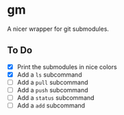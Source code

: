 # gm

A nicer wrapper for git submodules.

## To Do

- [x] Print the submodules in nice colors
- [x] Add a `ls` subcommand
- [ ] Add a `pull` subcommand
- [ ] Add a `push` subcommand
- [ ] Add a `status` subcommand
- [ ] Add a `add` subcommand
